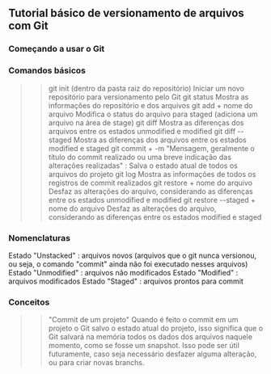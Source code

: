## Tutorial básico de versionamento de arquivos com Git
### Começando a usar o Git

### Comandos básicos

>> git init (dentro da pasta raiz do repositório)
    Iniciar um novo repositório para versionamento pelo Git
>> git status
    Mostra as informações do repositório e dos arquivos
>> git add + nome do arquivo
    Modifica o status do arquivo para staged (adiciona um arquivo na área de stage) 
>> git diff
    Mostra as diferenças dos arquivos entre os estados unmodified e modified
>> git diff --staged
    Mostra as diferenças dos arquivos entre os estados modified e staged
>> git commit + -m "Mensagem, geralmente o título do commit realizado ou uma breve indicação das alterações realizadas" : 
    Salva o estado atual de todos os arquivos do projeto 
>> git log
    Mostra as informações de todos os registros de commit realizados
>> git restore + nome do arquivo
    Desfaz as alterações do arquivo, considerando as diferenças entre os estados unmodified e modified
>> git restore --staged + nome do arquivo
    Desfaz as alterações do arquivo, considerando as diferenças entre os estados modified e staged

### Nomenclaturas

Estado "Unstacked" : arquivos novos (arquivos que o git nunca versionou, ou seja, o comando "commit" ainda não foi executado nesses arquivos)
Estado "Unmodified" : arquivos não modificados
Estado "Modified" : arquivos modificados
Estado "Staged" : arquivos prontos para commit

### Conceitos

>> "Commit de um projeto" 
    Quando é feito o commit em um projeto o Git salvo o estado atual do projeto, isso significa que o Git salvará na memória todos os dados dos arquivos naquele momento, como se fosse um snapshot. Isso pode ser útil futuramente, caso seja necessário desfazer alguma alteração, ou para criar novas branchs.